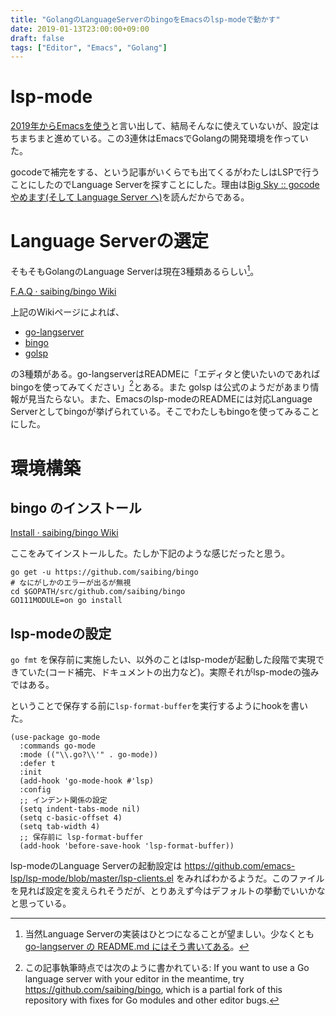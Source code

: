 ```yaml
---
title: "GolangのLanguageServerのbingoをEmacsのlsp-modeで動かす"
date: 2019-01-13T23:00:00+09:00
draft: false
tags: ["Editor", "Emacs", "Golang"]
---
```


# lsp-mode

[2019年からEmacsを使う](/2019-01-06-start-using-emacs-because-start-2019/)と言い出して、結局そんなに使えていないが、設定はちまちまと進めている。この3連休はEmacsでGolangの開発環境を作っていた。

gocodeで補完をする、という記事がいくらでも出てくるがわたしはLSPで行うことにしたのでLanguage Serverを探すことにした。理由は[Big Sky :: gocode やめます\(そして Language Server へ\)](https://mattn.kaoriya.net/software/lang/go/20181217000056.htm)を読んだからである。

# Language Serverの選定

そもそもGolangのLanguage Serverは現在3種類あるらしい[^1]。

[^1]: 当然Language Serverの実装はひとつになることが望ましい。少なくとも [go-langserver の README.md にはそう書いてある](https://github.com/sourcegraph/go-langserver#go-language-server-)。

[F\.A\.Q · saibing/bingo Wiki](https://github.com/saibing/bingo/wiki/F.A.Q#differences-between-go-langserver-bingo-golsp)

上記のWikiページによれば、

- [go-langserver](https://github.com/sourcegraph/go-langserver)
- [bingo](https://github.com/saibing/bingo)
- [golsp](https://github.com/golang/tools/blob/master/cmd/golsp/main.go)

の3種類がある。go-langserverはREADMEに「エディタと使いたいのであればbingoを使ってみてください」[^2]とある。また golsp は公式のようだがあまり情報が見当たらない。また、Emacsのlsp-modeのREADMEには対応Language Serverとしてbingoが挙げられている。そこでわたしもbingoを使ってみることにした。

[^2]: この記事執筆時点では次のように書かれている: If you want to use a Go language server with your editor in the meantime, try https://github.com/saibing/bingo, which is a partial fork of this repository with fixes for Go modules and other editor bugs.

# 環境構築

## bingo のインストール

[Install · saibing/bingo Wiki](https://github.com/saibing/bingo/wiki/Install)

ここをみてインストールした。たしか下記のような感じだったと思う。

```
go get -u https://github.com/saibing/bingo
# なにがしかのエラーが出るが無視
cd $GOPATH/src/github.com/saibing/bingo
GO111MODULE=on go install
```

## lsp-modeの設定

`go fmt` を保存前に実施したい、以外のことはlsp-modeが起動した段階で実現できていた(コード補完、ドキュメントの出力など)。実際それがlsp-modeの強みではある。

ということで保存する前に`lsp-format-buffer`を実行するようにhookを書いた。

```emacs-lisp
(use-package go-mode
  :commands go-mode
  :mode (("\\.go?\\'" . go-mode))
  :defer t
  :init
  (add-hook 'go-mode-hook #'lsp)
  :config
  ;; インデント関係の設定
  (setq indent-tabs-mode nil)
  (setq c-basic-offset 4)
  (setq tab-width 4)
  ;; 保存前に lsp-format-buffer
  (add-hook 'before-save-hook 'lsp-format-buffer))
```

lsp-modeのLanguage Serverの起動設定は https://github.com/emacs-lsp/lsp-mode/blob/master/lsp-clients.el をみればわかるようだ。このファイルを見れば設定を変えられそうだが、とりあえず今はデフォルトの挙動でいいかなと思っている。
